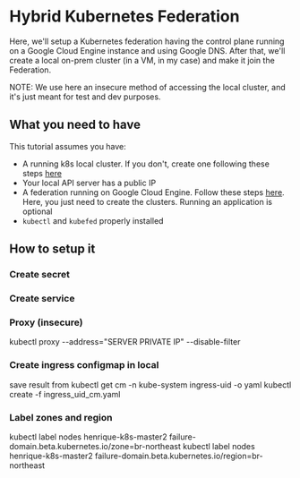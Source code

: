 # Hybrid Kubernetes Federation

Here, we'll setup a Kubernetes federation having the control plane running on a Google Cloud Engine instance and using Google DNS.
After that, we'll create a local on-prem cluster (in a VM, in my case) and make it join the Federation.

NOTE: We use here an insecure method of accessing the local cluster, and it's just meant for test and dev purposes.

## What you need to have

This tutorial assumes you have:

* A running k8s local cluster. If you don't, create one following these steps [here](https://kubernetes.io/docs/getting-started-guides/kubeadm/)
* Your local API server has a public IP
* A federation running on Google Cloud Engine. Follow these steps [here](http://blog.kubernetes.io/2016/12/cluster-federation-in-kubernetes-1.5.html). Here, you just need to create the clusters. Running an application is optional
* `kubectl` and `kubefed` properly installed

## How to setup it

### Create secret

### Create service

### Proxy (insecure)

kubectl proxy --address="SERVER PRIVATE IP" --disable-filter

### Create ingress configmap in local

save result from kubectl get cm -n  kube-system ingress-uid -o yaml
kubectl create -f ingress_uid_cm.yaml

### Label zones and region

kubectl label nodes henrique-k8s-master2 failure-domain.beta.kubernetes.io/zone=br-northeast
kubectl label nodes henrique-k8s-master2 failure-domain.beta.kubernetes.io/region=br-northeast

